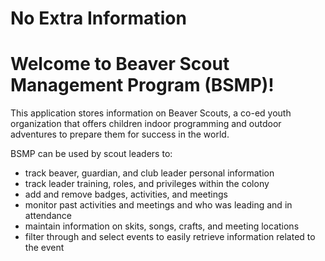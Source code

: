 # **No Extra Information**

# Welcome to Beaver Scout Management Program (**BSMP**)!

This application stores information on Beaver Scouts, a co-ed youth organization that offers children indoor programming and outdoor adventures to prepare them for success in the world.

BSMP can be used by scout leaders to:

- track beaver, guardian, and club leader personal information
- track leader training, roles, and privileges within the colony
- add and remove badges, activities, and meetings
- monitor past activities and meetings and who was leading and in attendance
- maintain information on skits, songs, crafts, and meeting locations
- filter through and select events to easily retrieve information related to the event
